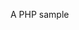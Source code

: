 [
  id: php-sample
  tags:
    - a
    - b
    - c
  locations:
    - /php
    - /php/deeper
    - /php/folder/somewhere
]: #

A PHP sample
